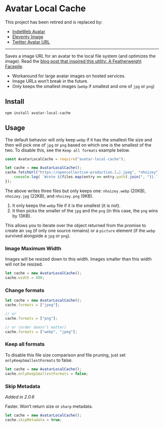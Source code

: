 # Avatar Local Cache

This project has been retired and is replaced by:

* [IndieWeb Avatar](https://www.zachleat.com/web/indieweb-avatar/)
* [Eleventy Image](https://www.11ty.dev/docs/plugins/image/)
* [Twitter Avatar URL](https://github.com/zachleat/twitter-avatar-url)

---

Saves a image URL for an avatar to the local file system (and optimizes the image). Read the [blog post that inspired this utility: A Featherweight Facepile](https://www.zachleat.com/web/featherweight-facepile/).

* Workaround for large avatar images on hosted services.
* Image URLs won’t break in the future.
* Only keeps the smallest images (`webp` if smallest and one of `jpg` or `png`)

## Install

```
npm install avatar-local-cache
```

## Usage

The default behavior will only keep `webp` if it has the smallest file size and then will pick one of `jpg` or `png` based on which one is the smallest of the two. To disable this, see the `Keep all formats` example below.

```js
const AvatarLocalCache = require("avatar-local-cache");

let cache = new AvatarLocalCache();
cache.fetchUrl("https://opencollective-production.[…].jpeg", "nhoizey").then(function(files) {
    console.log( `Wrote ${files.map(entry => entry.path).join(", ")}.` );
});
```

The above writes three files but only keeps one: `nhoizey.webp` (20KB), `nhoizey.jpg` (22KB), and `nhoizey.png` (9KB).

1. It only keeps the `webp` file if it is the smallest (it is not).
2. It then picks the smaller of the `jpg` and the `png` (in this case, the `png` wins by 13KB).

This allows you to iterate over the object returned from the promise to create an `img` (if only one source remains) or a `picture` element (if the `webp` survived alongside a `jpg` or `png`).

### Image Maximum Width

Images will be resized down to this width. Images smaller than this width will not be resized.

```js
let cache = new AvatarLocalCache();
cache.width = 400;
```

### Change formats

```js
let cache = new AvatarLocalCache();
cache.formats = ["jpeg"];

// or
cache.formats = ["png"];

// or (order doesn’t matter)
cache.formats = ["webp", "jpeg"];
```

### Keep all formats

To disable this file size comparison and file pruning, just set `onlyKeepSmallestFormats` to false.

```js
let cache = new AvatarLocalCache();
cache.onlyKeepSmallestFormats = false;
```

### Skip Metadata

_Added in 2.0.6_

Faster. Won’t return size or `sharp` metadata.

```js
let cache = new AvatarLocalCache();
cache.skipMetadata = true;
```

